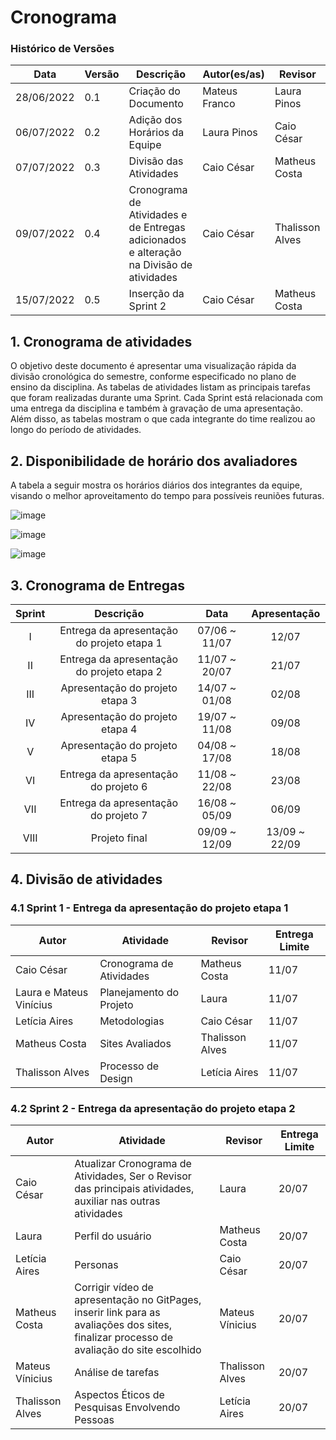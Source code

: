 # Cronograma


### Histórico de Versões

**Data** | **Versão** | **Descrição** | **Autor(es/as)** | **Revisor** |
--- | --- | --- | --- | --- |
28/06/2022 | 0.1 | Criação do Documento | Mateus Franco | Laura Pinos
06/07/2022 | 0.2 | Adição dos Horários da Equipe | Laura Pinos | Caio César
07/07/2022 | 0.3 | Divisão das Atividades | Caio César | Matheus Costa
09/07/2022 | 0.4 | Cronograma de Atividades e de Entregas adicionados e alteração na Divisão de atividades  | Caio César | Thalisson Alves
15/07/2022 | 0.5 | Inserção da Sprint 2 | Caio César | Matheus Costa

## 1. Cronograma de atividades
O objetivo deste documento é apresentar uma visualização rápida da divisão cronológica do semestre, conforme especificado no plano de ensino da disciplina. As tabelas de atividades listam as principais tarefas que foram realizadas durante uma Sprint. Cada Sprint está relacionada com uma entrega da disciplina e também à gravação de uma apresentação. Além disso, as tabelas mostram o que cada integrante do time realizou ao longo do período de atividades.

## 2. Disponibilidade de horário dos avaliadores

A tabela a seguir mostra os horários diários dos integrantes da equipe, visando o melhor aproveitamento do tempo para possíveis reuniões futuras.

![image](https://user-images.githubusercontent.com/62102447/177656773-1d8e3cb2-f6d6-4675-a495-65daf6070b09.png)

![image](https://user-images.githubusercontent.com/62102447/177656822-ddf3f691-6706-483c-bab4-46147527cdda.png)

![image](https://user-images.githubusercontent.com/62102447/177656859-30c94613-37ef-4dfb-9ed3-4d85cbc183b6.png)

## 3. Cronograma de Entregas

| Sprint | Descrição       | Data                                           | Apresentação        |
| :------: | :----------: | :---------------------------------------------------: | :------------: |
| I    | Entrega da apresentação do projeto etapa 1 | 07/06 ~ 11/07 | 12/07 |
| II    | Entrega da apresentação do projeto etapa 2 | 11/07 ~ 20/07 | 21/07 |
| III    | Apresentação do projeto etapa 3 | 14/07 ~ 01/08 | 02/08 |
| IV    | Apresentação do projeto etapa 4 | 19/07 ~ 11/08 | 09/08 |
| V    | Apresentação do projeto etapa 5 | 04/08 ~ 17/08 | 18/08  |
| VI    | Entrega da apresentação do projeto 6 | 11/08 ~ 22/08 | 23/08 |
| VII    | Entrega da apresentação do projeto 7 | 16/08 ~ 05/09 | 06/09 |
| VIII    | Projeto final | 09/09 ~ 12/09 | 13/09 ~ 22/09 |

## 4. Divisão de atividades 

### 4.1 Sprint 1 - Entrega da apresentação do projeto etapa 1 

**Autor** | **Atividade** | **Revisor** | **Entrega Limite** |
--- | --- | --- | --- |
Caio César | Cronograma de Atividades | Matheus Costa | 11/07 |
Laura e Mateus Vinícius | Planejamento do Projeto | Laura | 11/07 | 
Letícia Aires | Metodologias | Caio César | 11/07 |
Matheus Costa | Sites Avaliados | Thalisson Alves | 11/07 | 
Thalisson Alves | Processo de Design | Letícia Aires | 11/07 | 

### 4.2 Sprint 2 - Entrega da apresentação do projeto etapa 2 

**Autor** | **Atividade** | **Revisor** | **Entrega Limite** |
--- | --- | --- | --- |
Caio César | Atualizar Cronograma de Atividades, Ser o Revisor das principais atividades, auxiliar nas outras atividades | Laura | 20/07 |
Laura |  Perfil do usuário | Matheus Costa | 20/07 | 
Letícia Aires | Personas | Caio César | 20/07 |
Matheus Costa | Corrigir vídeo de apresentação no GitPages, inserir link para as avaliações dos sites, finalizar processo de avaliação do site escolhido | Mateus Vínicius | 20/07 | 
Mateus Vínicius | Análise de tarefas | Thalisson Alves | 20/07 |
Thalisson Alves | Aspectos Éticos de Pesquisas Envolvendo Pessoas | Letícia Aires | 20/07 |

